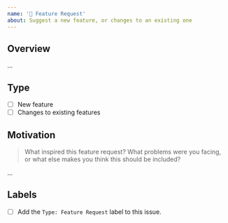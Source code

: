```yaml
---
name: '🙌 Feature Request'
about: Suggest a new feature, or changes to an existing one
---
```


## Overview

...

## Type

- [ ] New feature
- [ ] Changes to existing features

## Motivation

> What inspired this feature request? What problems were you facing,
> or what else makes you think this should be included?

...

## Labels

- [ ] Add the `Type: Feature Request` label to this issue.
